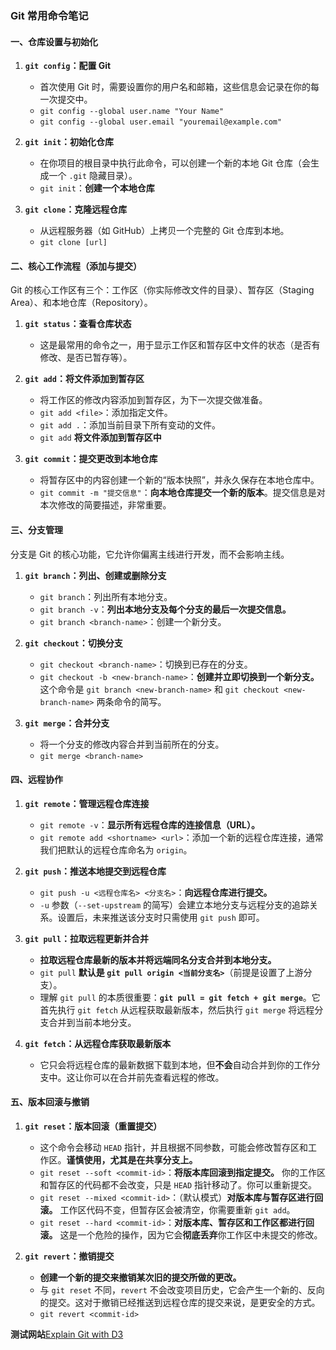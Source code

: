 ### Git 常用命令笔记

#### 一、仓库设置与初始化

1.  **`git config`：配置 Git**
    *   首次使用 Git 时，需要设置你的用户名和邮箱，这些信息会记录在你的每一次提交中。
    *   `git config --global user.name "Your Name"`
    *   `git config --global user.email "youremail@example.com"`

2.  **`git init`：初始化仓库**
    *   在你项目的根目录中执行此命令，可以创建一个新的本地 Git 仓库（会生成一个 `.git` 隐藏目录）。
    *   `git init`：**创建一个本地仓库**

3.  **`git clone`：克隆远程仓库**
    *   从远程服务器（如 GitHub）上拷贝一个完整的 Git 仓库到本地。
    *   `git clone [url]`

#### 二、核心工作流程（添加与提交）

Git 的核心工作区有三个：工作区（你实际修改文件的目录）、暂存区（Staging Area）、和本地仓库（Repository）。

1.  **`git status`：查看仓库状态**
    *   这是最常用的命令之一，用于显示工作区和暂存区中文件的状态（是否有修改、是否已暂存等）。

2.  **`git add`：将文件添加到暂存区**
    *   将工作区的修改内容添加到暂存区，为下一次提交做准备。
    *   `git add <file>`：添加指定文件。
    *   `git add .`：添加当前目录下所有变动的文件。
    *   `git add` **将文件添加到暂存区中**

3.  **`git commit`：提交更改到本地仓库**
    *   将暂存区中的内容创建一个新的“版本快照”，并永久保存在本地仓库中。
    *   `git commit -m "提交信息"`：**向本地仓库提交一个新的版本**。提交信息是对本次修改的简要描述，非常重要。

#### 三、分支管理

分支是 Git 的核心功能，它允许你偏离主线进行开发，而不会影响主线。

1.  **`git branch`：列出、创建或删除分支**
    *   `git branch`：列出所有本地分支。
    *   `git branch -v`：**列出本地分支及每个分支的最后一次提交信息。**
    *   `git branch <branch-name>`：创建一个新分支。

2.  **`git checkout`：切换分支**
    *   `git checkout <branch-name>`：切换到已存在的分支。
    *   `git checkout -b <new-branch-name>`：**创建并立即切换到一个新分支。** 这个命令是 `git branch <new-branch-name>` 和 `git checkout <new-branch-name>` 两条命令的简写。

3.  **`git merge`：合并分支**
    *   将一个分支的修改内容合并到当前所在的分支。
    *   `git merge <branch-name>`

#### 四、远程协作

1.  **`git remote`：管理远程仓库连接**
    *   `git remote -v`：**显示所有远程仓库的连接信息（URL）。**
    *   `git remote add <shortname> <url>`：添加一个新的远程仓库连接，通常我们把默认的远程仓库命名为 `origin`。

2.  **`git push`：推送本地提交到远程仓库**
    *   `git push -u <远程仓库名> <分支名>`：**向远程仓库进行提交。**
    *   `-u` 参数（`--set-upstream` 的简写）会建立本地分支与远程分支的追踪关系。设置后，未来推送该分支时只需使用 `git push` 即可。

3.  **`git pull`：拉取远程更新并合并**
    *   **拉取远程仓库最新的版本并将远端同名分支合并到本地分支。**
    *   `git pull` **默认是 `git pull origin <当前分支名>`**（前提是设置了上游分支）。
    *   理解 `git pull` 的本质很重要：**`git pull = git fetch + git merge`**。它首先执行 `git fetch` 从远程获取最新版本，然后执行 `git merge` 将远程分支合并到当前本地分支。

4.  **`git fetch`：从远程仓库获取最新版本**
    *   它只会将远程仓库的最新数据下载到本地，但**不会**自动合并到你的工作分支中。这让你可以在合并前先查看远程的修改。

#### 五、版本回滚与撤销

1.  **`git reset`：版本回滚（重置提交）**
    *   这个命令会移动 `HEAD` 指针，并且根据不同参数，可能会修改暂存区和工作区。**谨慎使用，尤其是在共享分支上。**
    *   `git reset --soft <commit-id>`：**将版本库回滚到指定提交。** 你的工作区和暂存区的代码都不会改变，只是 `HEAD` 指针移动了。你可以重新提交。
    *   `git reset --mixed <commit-id>`：（默认模式）**对版本库与暂存区进行回滚。** 工作区代码不变，但暂存区会被清空，你需要重新 `git add`。
    *   `git reset --hard <commit-id>`：**对版本库、暂存区和工作区都进行回滚。** 这是一个危险的操作，因为它会**彻底丢弃**你工作区中未提交的修改。

2.  **`git revert`：撤销提交**
    *   **创建一个新的提交来撤销某次旧的提交所做的更改。**
    *   与 `git reset` 不同，`revert` 不会改变项目历史，它会产生一个新的、反向的提交。这对于撤销已经推送到远程仓库的提交来说，是更安全的方式。
    *   `git revert <commit-id>`

**测试网站**[Explain Git with D3](https://onlywei.github.io/explain-git-with-d3/)

